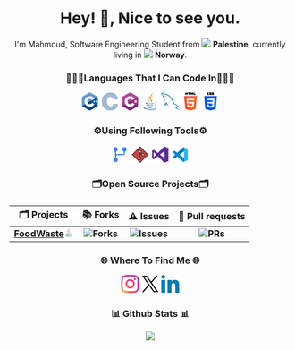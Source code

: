 <h1 align="center">
  Hey! 👋, Nice to see you.
</h1>

<p align="center">
  I'm Mahmoud, Software Engineering Student from
  <img src="https://cdn-icons-png.flaticon.com/512/168/168097.png" width="13"/> <b>Palestine</b>,
  currently living in
  <img src="https://cdn-icons-png.flaticon.com/512/168/168091.png" width="13"/> <b>Norway</b>.
</p>

<h3 align="center">👨🏻‍💻Languages That I Can Code In👨🏻‍💻</h3>

<p align="center">
  <img alt="cpp" src="assets/c-.png" width=32px/>
  <img alt="c" src="assets/c.png" width=32px/>
  <img alt="csharp" src="assets/c-sharp.png" width=32px/>
  <img alt="java" src="assets/java.png" width=32px/>
  <img alt="mysql" src="assets/mysql.png" width=32px/>
  <img alt="html5" src="assets/html-5.png" width=32px/>
  <img alt="css" src="assets/css-3.png" width=32px/>
</p>

<h3 align="center">⚙️Using Following Tools⚙️</h3>

<p align="center">
  <img alt="github actions" src="assets/code-branch.png" width=32px/>
  <img alt="git" src="assets/git.png" width=32px/>
  <img alt="vs" src="assets/vs.png" width=32px/>
  <img alt="vscode" src="assets/code.png" width=32px/>
</p>

<h3 align="center">🗂️Open Source Projects🗂️</h3>

<!-- Centered markdown table: the :---: makes each column centered -->
<h3 align="center">

<table align="center">
  <thead>
    <tr>
      <th align="center">🗂️ Projects</th>
      <th align="center">📚 Forks</th>
      <th align="center">⚠️ Issues</th>
      <th align="center">🧲 Pull requests</th>
    </tr>
  </thead>
  <tbody>
    <tr>
      <td align="center"><a href="https://github.com/Intelicer/FoodWaste"><b>FoodWaste<img alt="java" src="assets/java.png" width=16px/></b></a></td>
      <td align="center"><img alt="Forks" src="https://img.shields.io/github/forks/Intelicer/FoodWaste?style=flat-square&labelColor=343b41" /></td>
      <td align="center"><img alt="Issues" src="https://img.shields.io/github/issues/Intelicer/FoodWaste?style=flat-square&labelColor=343b41" /></td>
      <td align="center"><img alt="PRs" src="https://img.shields.io/github/issues-pr/Intelicer/FoodWaste?style=flat-square&labelColor=343b41" /></td>
    </tr>
  </tbody>
</table>

</h3>

<h3 align="center">🌐 Where To Find Me 🌐</h3>

<p align="center">
    <img alt="Instagram" src="assets/insta.png" width=32px/>
    <img alt="X" src="assets/x.png" width=32px/>
    <img alt="LinkedIn" src="assets/in.png" width=32px />
</p>

<h3 align="center">📊 Github Stats 📊</h3>

<p align="center">
  <a href='https://github.com/intelicer/github-stats-transparent'>
  <img width=400 src='https://github-readme-stats.vercel.app/api/top-langs/?username=intelicer&theme=dark&show_icons=true&hide_border=true&layout=compact' />
  </p>
